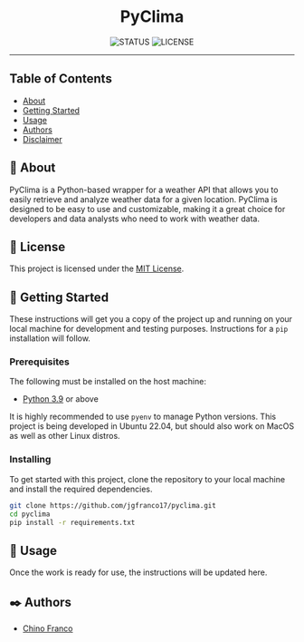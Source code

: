 <h1 align="center">PyClima</h1>

<div align="center">

![STATUS](https://img.shields.io/badge/status-active-brightgreen?style=for-the-badge) ![LICENSE](https://img.shields.io/badge/license-MIT-blue?style=for-the-badge)

</div>

---

## Table of Contents
* [About](#about)
* [Getting Started](#getting_started)
* [Usage](#usage)
* [Authors](#authors)
* [Disclaimer](#disclaimer)

## 🔎 About <a name="about"></a>

PyClima is a Python-based wrapper for a weather API that allows you to easily retrieve and analyze weather data for a given location. PyClima is designed to be easy to use and customizable, making it a great choice for developers and data analysts who need to work with weather data.

## 📝 License <a name="license"></a>

This project is licensed under the [MIT License](LICENSE).

## 🏁 Getting Started <a name="getting_started"></a>

These instructions will get you a copy of the project up and running on your local machine for development and testing purposes. Instructions for a `pip` installation will follow.

### Prerequisites

The following must be installed on the host machine:

- [Python 3.9](https://github.com/pyenv/pyenv) or above

It is highly recommended to use `pyenv` to manage Python versions. This project is being developed in Ubuntu 22.04, but should also work on MacOS as well as other Linux distros.

### Installing

To get started with this project, clone the repository to your local machine and install the required dependencies.

```bash
git clone https://github.com/jgfranco17/pyclima.git
cd pyclima
pip install -r requirements.txt
```

## 🚀 Usage <a name="usage"></a>

Once the work is ready for use, the instructions will be updated here.

## ✒️ Authors <a name="authors"></a>

- [Chino Franco](https://github.com/jgfranco17)